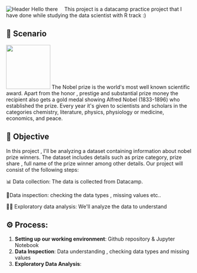 ![Header](https://media.npr.org/assets/img/2022/06/21/gettyimages-1241423375-cb7850626ce4a3e4982b6555fc110f18767c67db.jpg)
Hello there <img src="https://media.giphy.com/media/hvRJCLFzcasrR4ia7z/giphy.gif" width="10px"> 
This project is a datacamp practice project that I have done while studying the data scientist with R track :)

## 👀 Scenario
<img src="https://planning-org-uploaded-media.s3.amazonaws.com/thumbnail/scenario-planning-2.png" width="120px">
The Nobel prize is the world's most well known scientific award. Apart from the honor , prestige and substantial prize money the recipient also gets a gold medal showing Alfred Nobel (1833-1896) who established the prize. Every year it's given to scientists and scholars in the categories chemistry, literature, physics, physiology or medicine, economics, and peace.



## 🎯 Objective 

In this project , I'll be analyzing a dataset containing information about nobel prize winners. The dataset includes details such as prize category, prize share , full name of the prize winner among other details. Our project will consist of the following steps:

📊 Data collection: The data is collected from Datacamp.

🧹Data inspection: checking the data types , missing values etc..

🕵️‍♂️ Exploratory data analysis: We'll analyze the data to understand




 ## ⚙️ Process:
  1. **Setting up our working environment**: Github repository & Jupyter Notebook 
  2. **Data Inspection**: Data understanding , checking data types and missing values
  3. **Exploratory Data Analysis**:
